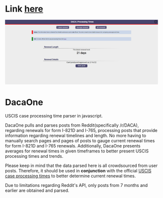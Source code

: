 # Link [here](https://daca.one/)
![example](screenshot/example.PNG)
# DacaOne
USCIS case processing time parser in javascript.

DacaOne pulls and parses posts from Reddit(specifically /r/DACA), regarding renewals for form I-821D and I-765, processing posts that provide information regarding renewal timelines and length. No more having to manually search pages and pages of posts to gauge current renewal times for form I-821D and I-765 renewals.
Additionally, DacaOne presents averages for renewal times in given timeframes to better present USCIS processing times and trends.

Please keep in mind that the data parsed here is all crowdsourced from user posts. Therefore, it should be used in **conjunction** with the official [USCIS case processing times](https://egov.uscis.gov/processing-times/) to better determine current renewal times.

Due to limitations regarding Reddit's API, only posts from 7 months and earlier are obtained and parsed.
